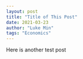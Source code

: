 ```yaml
---
layout: post
title: "Title of This Post"
date: 2021-03-23
author: "Luke Min"
tags: "Economics"
---
```


Here is another test post
